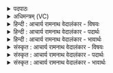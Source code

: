 <details><summary>पदपाठः</summary>

यः꣢। पा꣣वमानीः꣢। अ꣣ध्ये꣡ति꣢। अ꣣धि। ए꣡ति꣢꣯। ऋ꣡षि꣢꣯भिः। सं꣡भृ꣢꣯तम्। सम्। भृ꣣तम्। र꣡स꣢꣯म्। स꣡र्व꣢꣯म्। सः। पू꣣त꣢म्। अ꣣श्नाति। स्वदित꣢म्। मा꣣तरि꣡श्व꣢ना। १२९८।
</details>

<details><summary>अधिमन्त्रम् (VC)</summary>

- पवमानाध्येता
- पवित्र आङ्गिरसो वा वसिष्ठो वा उभौ वा
- अनुष्टुप्
- गान्धारः
</details>

<details><summary>हिन्दी : आचार्य रामनाथ वेदालंकार - विषयः</summary>

प्रथम मन्त्र में वेद के अध्ययन का फल वर्णित है।
</details>

<details><summary>हिन्दी : आचार्य रामनाथ वेदालंकार - पदार्थः</summary>

पदार्थान्वयभाषाः -  (यः) जो मनुष्य (ऋषिभिः संभृतं रसम्) वेद के रहस्य को जाननेवाले ऋषियों ने जिनके रस का आस्वादन किया है, ऐसी (पावमानीः) पवमान देवतावाली ऋचाओं का (अध्येति) अर्थज्ञानपूर्वक अध्ययन करता है, (सः) वह (मातरिश्वना) वायु से (स्वदितम्) स्वादु बनाये गये (सर्वम्) सब (पूतम्) पवित्र भोज्य पदार्थ को (अश्नाति) खाता है ॥१॥ यहाँ पावमानी ऋचाओं का अध्ययन सब पवित्र भोज्य पदार्थों के आस्वादन के समान तृप्तिकारी होता है, इस प्रकार उपमा में पर्यवसान होने के कारण निदर्शना अलङ्कार है ॥१॥
</details>

<details><summary>हिन्दी : आचार्य रामनाथ वेदालंकार - भावार्थः</summary>

भावार्थभाषाः -  वैदिक ऋचाओं के अर्थज्ञानपूर्वक अध्ययन से और उसके अनुकूल आचरण से अध्ययन करनेवालों का महान् कल्याण होता है ॥१॥
</details>

<details><summary>संस्कृत : आचार्य रामनाथ वेदालंकार - विषयः</summary>

तत्रादौ वेदाध्ययनफलमाह।
</details>

<details><summary>संस्कृत : आचार्य रामनाथ वेदालंकार - पदार्थः</summary>

पदार्थान्वयभाषाः -  (यः) यो जनः (ऋषिभिः संभृतं रसम्) वेदरहस्यविद्भिः आस्वादितरसरूपाः (पावमानीः) पवमानदेवताका ऋचः (अध्येति) अर्थज्ञानपूर्वकम् अधीते। [इक् स्मरणे, अदादिः।] (सः) असौ (मातरिश्वना) वायुना (स्वदितम्) स्वादु सम्पादितम् (सर्वम्) सकलम् (पूतम्) पवित्रं भोज्यं वस्तु (अश्नाति) भुङ्क्ते। [अश भोजने क्र्यादिः] ॥१॥ अत्र पावमानीनामृचामध्ययनं सर्वपवित्रभोज्यास्वादनवत् तृप्तिकरमित्युपमायां पर्यवसानान्निदर्शनालङ्कारः२ ॥१॥
</details>

<details><summary>संस्कृत : आचार्य रामनाथ वेदालंकार - भावार्थः</summary>

भावार्थभाषाः -  वैदिकीनामृचामर्थज्ञानपूर्वकमध्ययनेन तदनुकूलाचरणेन चाध्येतॄणां महत् कल्याणं सम्पद्यते ॥१॥
</details>